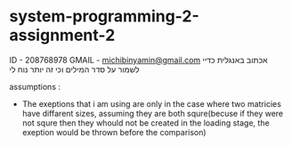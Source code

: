 # system-programming-2-assignment-2
ID - 208768978
GMAIL - michibinyamin@gmail.com
אכתוב באנגלית כדיי לשמור על סדר המילים וכי זה יותר נוח לי

assumptions : 
- The exeptions that i am using are only in the case where two matricies have diffarent sizes, assuming they are both squre(becuse if they were not squre then they whould not be created in the loading stage, the exeption would be thrown before the comparison)